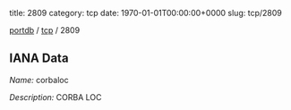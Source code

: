 title: 2809
category: tcp
date: 1970-01-01T00:00:00+0000
slug: tcp/2809

[portdb](/) / [tcp](/category/tcp.html) / 2809


## IANA Data

_Name:_ corbaloc

_Description:_ CORBA LOC

